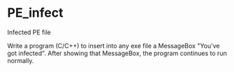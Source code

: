 # PE_infect
 Infected PE file


Write a program (C/C++) to insert into any exe file a MessageBox "You've got infected". After showing that MessageBox, the program continues to run normally.

